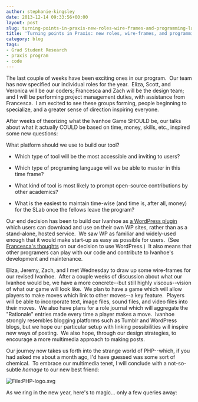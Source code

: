 ```yaml
---
author: stephanie-kingsley
date: 2013-12-14 09:33:56+00:00
layout: post
slug: turning-points-in-praxis-new-roles-wire-frames-and-programming-languages
title: 'Turning points in Praxis: new roles, wire-frames, and programming languages'
category: blog
tags:
- Grad Student Research
- praxis program
- code
---
```


The last couple of weeks have been exciting ones in our program.  Our team has now specified our individual roles for the year.  Eliza, Scott, and Veronica will be our coders; Francesca and Zach will be the design team; and I will be performing project management duties, with assistance from Francesca.  I am excited to see these groups forming, people beginning to specialize, and a greater sense of direction inspiring everyone.

After weeks of theorizing what the Ivanhoe Game SHOULD be, our talks about what it actually COULD be based on time, money, skills, etc., inspired some new questions:

What platform should we use to build our tool?



	
  * Which type of tool will be the most accessible and inviting to users?



	
  * Which type of programing language will we be able to master in this time frame?



	
  * What kind of tool is most likely to prompt open-source contributions by other academics?



	
  * What is the easiest to maintain time-wise (and time is, after all, money) for the SLab once the fellows leave the program?


Our end decision has been to build our Ivanhoe as [a WordPress plugin](http://wordpress.org/plugins/) which users can download and use on their own WP sites, rather than as a stand-alone, hosted service.  We saw WP as familiar and widely-used enough that it would make start-up as easy as possible for users.  (See [Francesca's thoughts](http://www.scholarslab.org/grad-student-research/tongue-tied-in-css/) on our decision to use WordPress.)  It also means that other programers can play with our code and contribute to Ivanhoe's development and maintenance.

Eliza, Jeremy, Zach, and I met Wednesday to draw up some wire-frames for our revised Ivanhoe.  After a couple weeks of discussion about what our Ivanhoe would be, we have a more concrete--but still highly viscous--vision of what our game will look like.  We plan to have a game which will allow players to make moves which link to other moves--a key feature.  Players will be able to incorporate text, image files, sound files, and video files into their moves.  We also have plans for a role journal which will aggregate the "Rationale" entries made every time a player makes a move.  Ivanhoe strongly resembles blogging platforms such as Tumblr and WordPress blogs, but we hope our particular setup with linking possibilities will inspire new ways of posting.  We also hope, through our design strategies, to encourage a more multimedia approach to making posts.

Our journey now takes us forth into the strange world of PHP--which, if you had asked me about a month ago, I'd have guessed was some sort of chemical.  To embrace our multimedia tenet, I will conclude with a not-so-subtle _homage_ to our new best friend:

![File:PHP-logo.svg](http://upload.wikimedia.org/wikipedia/commons/thumb/2/27/PHP-logo.svg/450px-PHP-logo.svg.png)

As we ring in the new year, here's to magic... only a few queries away: <?php {endless possibilities} ?>
